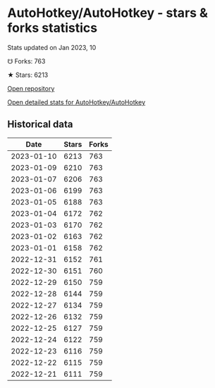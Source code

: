 # AutoHotkey/AutoHotkey - stars & forks statistics

Stats updated on Jan 2023, 10

☋ Forks: 763

★ Stars: 6213

[Open repository](https://github.com/AutoHotkey/AutoHotkey)

[Open detailed stats for AutoHotkey/AutoHotkey](https://reviewgithub.com/rep/AutoHotkey/AutoHotkey)

## Historical data
| Date | Stars | Forks |
|------|-------|-------|
| 2023-01-10 | 6213 | 763 | 
| 2023-01-09 | 6210 | 763 | 
| 2023-01-07 | 6206 | 763 | 
| 2023-01-06 | 6199 | 763 | 
| 2023-01-05 | 6188 | 763 | 
| 2023-01-04 | 6172 | 762 | 
| 2023-01-03 | 6170 | 762 | 
| 2023-01-02 | 6163 | 762 | 
| 2023-01-01 | 6158 | 762 | 
| 2022-12-31 | 6152 | 761 | 
| 2022-12-30 | 6151 | 760 | 
| 2022-12-29 | 6150 | 759 | 
| 2022-12-28 | 6144 | 759 | 
| 2022-12-27 | 6134 | 759 | 
| 2022-12-26 | 6132 | 759 | 
| 2022-12-25 | 6127 | 759 | 
| 2022-12-24 | 6122 | 759 | 
| 2022-12-23 | 6116 | 759 | 
| 2022-12-22 | 6115 | 759 | 
| 2022-12-21 | 6111 | 759 | 

